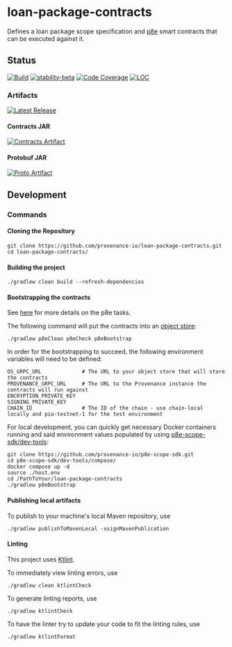 # loan-package-contracts
Defines a loan package scope specification and [p8e](https://github.com/provenance-io/p8e-scope-sdk/)
smart contracts that can be executed against it.
## Status
[![Build][build-badge]][build-workflow]
[![stability-beta][stability-badge]][stability-info]
[![Code Coverage][code-coverage-badge]][code-coverage-report]
[![LOC][loc-badge]][loc-url]
### Artifacts
[![Latest Release][release-badge]][release-latest]
#### Contracts JAR
[![Contracts Artifact][contracts-publication-badge]][contracts-publication-url]
#### Protobuf JAR
[![Proto Artifact][proto-publication-badge]][proto-publication-url]

[build-badge]: https://img.shields.io/github/actions/workflow/status/provenance-io/loan-package-contracts/build.yml?branch=main&style=for-the-badge
[build-workflow]: https://github.com/provenance-io/loan-package-contracts/actions/workflows/build.yml
[stability-badge]: https://img.shields.io/badge/stability-beta-33bbff.svg?style=for-the-badge
[stability-info]: https://github.com/mkenney/software-guides/blob/master/STABILITY-BADGES.md#beta
[code-coverage-badge]: https://img.shields.io/codecov/c/gh/provenance-io/loan-package-contracts/main?label=Codecov&style=for-the-badge
[code-coverage-report]: https://app.codecov.io/gh/provenance-io/loan-package-contracts
[release-badge]: https://img.shields.io/github/v/tag/provenance-io/loan-package-contracts.svg?sort=semver&style=for-the-badge
[release-latest]: https://github.com/provenance-io/loan-package-contracts/releases/latest
[contracts-publication-badge]: https://maven-badges.herokuapp.com/maven-central/io.provenance.loan-package/contract/badge.svg?style=for-the-badge
[contracts-publication-url]: https://maven-badges.herokuapp.com/maven-central/io.provenance.loan-package/contract
[proto-publication-badge]: https://maven-badges.herokuapp.com/maven-central/io.provenance.loan-package/proto/badge.svg?style=for-the-badge
[proto-publication-url]: https://maven-badges.herokuapp.com/maven-central/io.provenance.loan-package/proto
[license-badge]: https://img.shields.io/github/license/provenance-io/loan-package-contracts.svg
[license-url]: https://github.com/provenance-io/loan-package-contracts/blob/main/LICENSE
[loc-badge]: https://img.shields.io/tokei/lines/github/provenance-io/loan-package-contracts?style=for-the-badge
[loc-url]: https://github.com/provenance-io/loan-package-contracts
## Development
### Commands
#### Cloning the Repository
```shell
git clone https://github.com/provenance-io/loan-package-contracts.git
cd loan-package-contracts/
```
#### Building the project
```shell
./gradlew clean build --refresh-dependencies
```
#### Bootstrapping the contracts
See [here](https://github.com/provenance-io/p8e-gradle-plugin/#tasks) for more details on the p8e tasks.

The following command will put the contracts into an [object store](https://github.com/provenance-io/object-store): 
```shell
./gradlew p8eClean p8eCheck p8eBootstrap
```
In order for the bootstrapping to succeed, the following environment variables will need to be defined:
```shell
OS_GRPC_URL             # The URL to your object store that will store the contracts
PROVENANCE_GRPC_URL     # The URL to the Provenance instance the contracts will run against
ENCRYPTION_PRIVATE_KEY
SIGNING_PRIVATE_KEY
CHAIN_ID                # The ID of the chain - use chain-local locally and pio-testnet-1 for the test environment
```
For local development, you can quickly get necessary Docker containers running and said environment values populated by
using [p8e-scope-sdk/dev-tools](https://github.com/provenance-io/p8e-scope-sdk/blob/main/dev-tools/compose/README.md):
```shell
git clone https://github.com/provenance-io/p8e-scope-sdk.git
cd p8e-scope-sdk/dev-tools/compose/
docker compose up -d
source ./host.env
cd /PathToYour/loan-package-contracts
./gradlew p8eBootstrap
```
#### Publishing local artifacts
To publish to your machine's local Maven repository, use
```shell
./gradlew publishToMavenLocal -xsignMavenPublication
```
#### Linting
This project uses [Ktlint](https://github.com/pinterest/ktlint).

To immediately view linting errors, use
```shell
./gradlew clean ktlintCheck
```
To generate linting reports, use
```shell
./gradlew ktlintCheck
```
To have the linter try to update your code to fit the linting rules, use
```shell
./gradlew ktlintFormat
```
